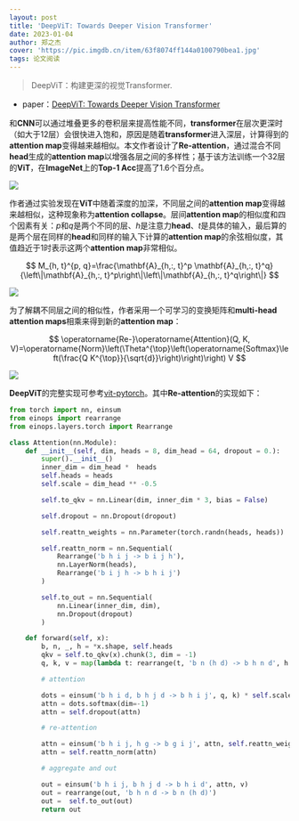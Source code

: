 ```yaml
---
layout: post
title: 'DeepViT: Towards Deeper Vision Transformer'
date: 2023-01-04
author: 郑之杰
cover: 'https://pic.imgdb.cn/item/63f8074ff144a0100790bea1.jpg'
tags: 论文阅读
---
```


> DeepViT：构建更深的视觉Transformer.

- paper：[DeepViT: Towards Deeper Vision Transformer](https://arxiv.org/abs/2103.11886)

和**CNN**可以通过堆叠更多的卷积层来提高性能不同，**transformer**在层次更深时（如大于$12$层）会很快进入饱和，原因是随着**transformer**进入深层，计算得到的**attention map**变得越来越相似。本文作者设计了**Re-attention**，通过混合不同**head**生成的**attention map**以增强各层之间的多样性；基于该方法训练一个$32$层的**ViT**，在**ImageNet**上的**Top-1 Acc**提高了$1.6$个百分点。

![](https://pic.imgdb.cn/item/63f80abbf144a01007951556.jpg)

作者通过实验发现在**ViT**中随着深度的加深，不同层之间的**attention map**变得越来越相似，这种现象称为**attention collapse**。层间**attention map**的相似度和四个因素有关：$p$和$q$是两个不同的层、$h$是注意力**head**、$t$是具体的输入，最后算的是两个层在同样的**head**和同样的输入下计算的**attention map**的余弦相似度，其值趋近于$1$时表示这两个**attention map**非常相似。

$$
M_{h, t}^{p, q}=\frac{\mathbf{A}_{h,:, t}^p \mathbf{A}_{h,:, t}^q}{\left\|\mathbf{A}_{h,:, t}^p\right\|\left\|\mathbf{A}_{h,:, t}^q\right\|}
$$

![](https://pic.imgdb.cn/item/63f80d32f144a01007988678.jpg)

为了解耦不同层之间的相似性，作者采用一个可学习的变换矩阵和**multi-head attention maps**相乘来得到新的**attention map**：

$$
\operatorname{Re-}\operatorname{Attention}(Q, K, V)=\operatorname{Norm}\left(\Theta^{\top}\left(\operatorname{Softmax}\left(\frac{Q K^{\top}}{\sqrt{d}}\right)\right)\right) V
$$

![](https://pic.imgdb.cn/item/63f811a8f144a010079e26e2.jpg)

**DeepViT**的完整实现可参考[vit-pytorch](https://github.com/lucidrains/vit-pytorch)。其中**Re-attention**的实现如下：

```python
from torch import nn, einsum
from einops import rearrange
from einops.layers.torch import Rearrange

class Attention(nn.Module):
    def __init__(self, dim, heads = 8, dim_head = 64, dropout = 0.):
        super().__init__()
        inner_dim = dim_head *  heads
        self.heads = heads
        self.scale = dim_head ** -0.5

        self.to_qkv = nn.Linear(dim, inner_dim * 3, bias = False)

        self.dropout = nn.Dropout(dropout)

        self.reattn_weights = nn.Parameter(torch.randn(heads, heads))

        self.reattn_norm = nn.Sequential(
            Rearrange('b h i j -> b i j h'),
            nn.LayerNorm(heads),
            Rearrange('b i j h -> b h i j')
        )

        self.to_out = nn.Sequential(
            nn.Linear(inner_dim, dim),
            nn.Dropout(dropout)
        )

    def forward(self, x):
        b, n, _, h = *x.shape, self.heads
        qkv = self.to_qkv(x).chunk(3, dim = -1)
        q, k, v = map(lambda t: rearrange(t, 'b n (h d) -> b h n d', h = h), qkv)

        # attention

        dots = einsum('b h i d, b h j d -> b h i j', q, k) * self.scale
        attn = dots.softmax(dim=-1)
        attn = self.dropout(attn)

        # re-attention

        attn = einsum('b h i j, h g -> b g i j', attn, self.reattn_weights)
        attn = self.reattn_norm(attn)

        # aggregate and out

        out = einsum('b h i j, b h j d -> b h i d', attn, v)
        out = rearrange(out, 'b h n d -> b n (h d)')
        out =  self.to_out(out)
        return out
```
